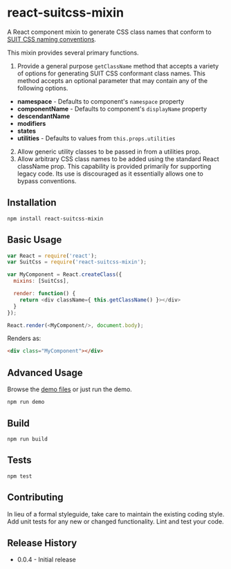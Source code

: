 # react-suitcss-mixin

A React component mixin to generate CSS class names that conform to [SUIT CSS naming conventions](https://github.com/suitcss/suit/blob/master/doc/naming-conventions.md).

This mixin provides several primary functions.

1. Provide a general purpose `getClassName` method that accepts a variety of options for generating SUIT CSS conformant class names.  This method accepts an optional parameter that may contain any of the following options.

  * __namespace__ - Defaults to component's `namespace` property
  * __componentName__ - Defaults to component's `displayName` property
  * __descendantName__
  * __modifiers__
  * __states__
  * __utilities__ - Defaults to values from `this.props.utilities`
2. Allow generic utility classes to be passed in from a utilities prop.
3. Allow arbitrary CSS class names to be added using the standard React className prop.  This capability is provided primarily for supporting legacy code.  Its use is discouraged as it essentially allows one to bypass conventions.

## Installation

```
npm install react-suitcss-mixin
```

## Basic Usage

```JavaScript
var React = require('react');
var SuitCss = require('react-suitcss-mixin');

var MyComponent = React.createClass({
  mixins: [SuitCss],

  render: function() {
    return <div className={ this.getClassName() }></div>
  }
});

React.render(<MyComponent/>, document.body);
```

Renders as:

```html
<div class="MyComponent"></div>
```

## Advanced Usage

Browse the [demo files](https://github.com/brentertz/react-suitcss-mixin/blob/master/demo) or just run the demo.

```
npm run demo
```

## Build

```
npm run build
```

## Tests

```
npm test
```

## Contributing

In lieu of a formal styleguide, take care to maintain the existing coding style. Add unit tests for any new or changed functionality. Lint and test your code.

## Release History

* 0.0.4 - Initial release
